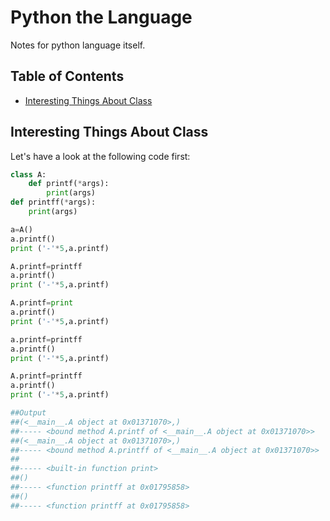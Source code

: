 # Python the Language
Notes for python language itself.
## Table of Contents
- [Interesting Things About Class](interesting-things-about-class)
## Interesting Things About Class
Let's have a look at the following code first:
```python
class A:
    def printf(*args):
        print(args)
def printff(*args):
    print(args)

a=A()
a.printf()
print ('-'*5,a.printf)

A.printf=printff
a.printf()
print ('-'*5,a.printf)

A.printf=print
a.printf()
print ('-'*5,a.printf)

a.printf=printff
a.printf()
print ('-'*5,a.printf)

A.printf=printff
a.printf()
print ('-'*5,a.printf)

##Output
##(<__main__.A object at 0x01371070>,)
##----- <bound method A.printf of <__main__.A object at 0x01371070>>
##(<__main__.A object at 0x01371070>,)
##----- <bound method A.printff of <__main__.A object at 0x01371070>>
##
##----- <built-in function print>
##()
##----- <function printff at 0x01795858>
##()
##----- <function printff at 0x01795858>
```
